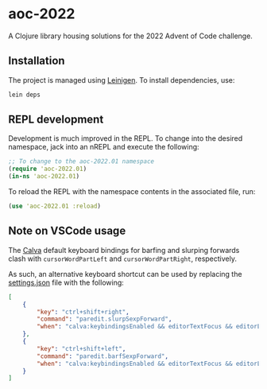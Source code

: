# aoc-2022

A Clojure library housing solutions for the 2022 Advent of Code challenge.

## Installation

The project is managed using [Leinigen](https://leiningen.org/). To install dependencies, use:

```bash
lein deps
```

## REPL development

Development is much improved in the REPL. To change into the desired namespace, jack into an nREPL and execute the following:

```clojure
;; To change to the aoc-2022.01 namespace
(require 'aoc-2022.01)
(in-ns 'aoc-2022.01)
```

To reload the REPL with the namespace contents in the associated file, run:

```clojure
(use 'aoc-2022.01 :reload)
```

## Note on VSCode usage

The [Calva](https://calva.io/paredit/#editing) default keyboard bindings for barfing and slurping forwards clash with `cursorWordPartLeft` and `cursorWordPartRight`, respectively.

As such, an alternative keyboard shortcut can be used by replacing the [settings.json](https://code.visualstudio.com/docs/getstarted/keybindings#_advanced-customization) file with the following:

```json
[
    {
        "key": "ctrl+shift+right",
        "command": "paredit.slurpSexpForward",
        "when": "calva:keybindingsEnabled && editorTextFocus && editorLangId == 'clojure' && paredit:keyMap =~ /original|strict/"
    },
    {
        "key": "ctrl+shift+left",
        "command": "paredit.barfSexpForward",
        "when": "calva:keybindingsEnabled && editorTextFocus && editorLangId == 'clojure' && paredit:keyMap =~ /original|strict/"
    }
]
```

